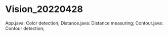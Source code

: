 # Vision_20220428
App.java: Color detection;
Distance.java: Distance measuring;
Contour.java: Contour detection;
